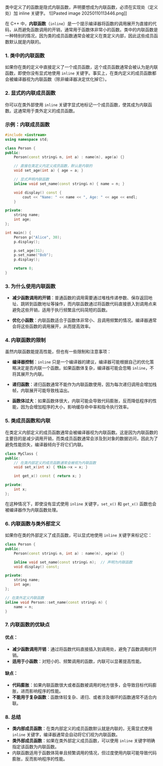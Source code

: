 类中定义了的函数是隐式内联函数，声明要想成为内联函数，必须在实现处（定义处）加 inline 关键字。
![[Pasted image 20250110113446.png]]

在 C++ 中，**内联函数**（`inline`）是一个提示编译器将函数的调用展开为直接的代码，从而避免函数调用的开销，通常用于函数体非常小的函数。类中的内联函数是一种特别的情况，因为类的成员函数通常会被定义在类定义内部，因此这些成员函数默认就是内联的。

### 1. **类中的内联函数**

如果你在类的定义中直接定义了一个成员函数，这个成员函数通常会被认为是内联函数，即使你没有显式地使用 `inline` 关键字。事实上，在类内定义的成员函数都会被编译器视为内联函数（除非编译器决定优化掉它）。

### 2. **显式的内联成员函数**

你可以在类外部使用 `inline` 关键字显式地标记一个成员函数，使其成为内联函数。这通常用于类外定义的成员函数。

### 示例：内联成员函数

```cpp
#include <iostream>
using namespace std;

class Person {
public:
    Person(const string& n, int a) : name(n), age(a) {}

    // 直接在类定义内定义成员函数，默认是内联的
    void set_age(int a) { age = a; }

    // 显式声明内联函数
    inline void set_name(const string& n) { name = n; }

    void display() const {
        cout << "Name: " << name << ", Age: " << age << endl;
    }

private:
    string name;
    int age;
};

int main() {
    Person p("Alice", 30);
    p.display();

    p.set_age(31);
    p.set_name("Bob");
    p.display();

    return 0;
}
```

### 3. **为什么使用内联函数**

- **减少函数调用的开销**：普通函数的调用需要通过堆栈传递参数、保存返回地址、跳转到函数地址等操作，而内联函数通过将函数代码直接嵌入到调用点来避免这些开销，适用于执行频繁且代码简短的函数。
    
- **优化小函数**：内联函数适合于函数体非常小、且调用频繁的情况。编译器通常会将这些函数的调用展开，从而提高效率。
    

### 4. **内联函数的限制**

虽然内联函数能提高性能，但也有一些限制和注意事项：

- **编译器控制**：`inline` 只是一个编译器的建议，编译器可能根据自己的优化策略决定是否内联一个函数。如果函数体复杂，编译器可能会忽略 `inline`，不将其展开为内联。
    
- **递归函数**：递归函数通常不能作为内联函数使用，因为每次递归调用会增加栈帧，内联展开可能导致栈溢出。
    
- **函数体过大**：如果函数体很大，内联可能会导致代码膨胀，反而降低程序的性能，因为会增加程序的大小，影响缓存命中率和指令执行效率。
    

### 5. **类成员函数和内联**

在类定义内部定义的成员函数通常会被编译器视为内联函数。这是因为内联函数的主要目的是减少调用开销，而类成员函数通常会涉及到对象的数据访问，因此为了避免性能损失，编译器倾向于将它们内联。

```cpp
class MyClass {
public:
    // 在类内部定义的成员函数通常会被视为内联函数
    void set_x(int x) { this->x = x; }

    int get_x() const { return x; }

private:
    int x;
};
```

在这种情况下，即使没有显式使用 `inline` 关键字，`set_x()` 和 `get_x()` 函数也会被编译器作为内联函数处理。

### 6. **内联函数与类外部定义**

如果你在类的外部定义了成员函数，可以显式地使用 `inline` 关键字来标记它：

```cpp
class Person {
public:
    Person(const string& n, int a) : name(n), age(a) {}

    inline void set_name(const string& n);  // 声明为内联函数
    void display() const;

private:
    string name;
    int age;
};

// 在类外定义内联函数
inline void Person::set_name(const string& n) {
    name = n;
}
```

### 7. **内联函数的优缺点**

#### 优点：

- **减少函数调用开销**：通过将函数代码直接插入到调用处，避免了函数调用的开销。
- **适用于小函数**：对短小的、频繁调用的函数，内联可以显著提高性能。

#### 缺点：

- **代码膨胀**：如果内联函数很大或者函数被调用的地方很多，会导致目标代码膨胀，进而影响程序的性能。
- **不能用于复杂函数**：函数体较复杂、递归、或者涉及循环的函数通常不适合内联。

### 8. **总结**

- **类内部成员函数**：在类内部定义的成员函数默认就是内联的，无需显式使用 `inline` 关键字，编译器通常会自动将它们视为内联函数。
- **类外部成员函数**：如果在类外部定义成员函数，可以使用 `inline` 关键字明确指定该函数为内联函数。
- 内联函数适用于函数体简单且频繁调用的情况，但过度使用内联可能导致代码膨胀，反而影响程序的性能。

